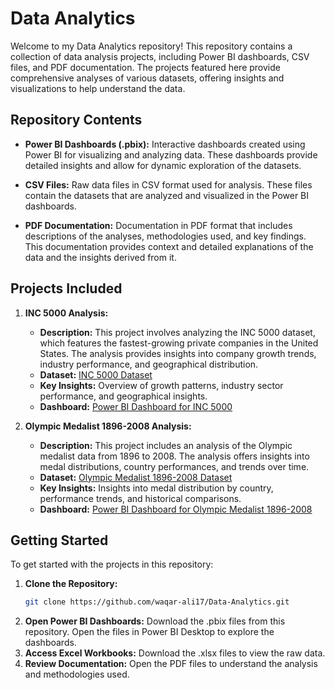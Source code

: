 # Data Analytics

Welcome to my Data Analytics repository! This repository contains a collection of data analysis projects, including Power BI dashboards, CSV files, and PDF documentation. The projects featured here provide comprehensive analyses of various datasets, offering insights and visualizations to help understand the data.

## Repository Contents

- **Power BI Dashboards (.pbix):** Interactive dashboards created using Power BI for visualizing and analyzing data. These dashboards provide detailed insights and allow for dynamic exploration of the datasets.

- **CSV Files:** Raw data files in CSV format used for analysis. These files contain the datasets that are analyzed and visualized in the Power BI dashboards.

- **PDF Documentation:** Documentation in PDF format that includes descriptions of the analyses, methodologies used, and key findings. This documentation provides context and detailed explanations of the data and the insights derived from it.

## Projects Included

1. **INC 5000 Analysis:** 
   - **Description:** This project involves analyzing the INC 5000 dataset, which features the fastest-growing private companies in the United States. The analysis provides insights into company growth trends, industry performance, and geographical distribution.
   - **Dataset:** [INC 5000 Dataset](https://github.com/waqar-ali17/Data-Analytics/blob/main/inc/Inc5000%20Company%20List%20-%202014.csv)
   - **Key Insights:** Overview of growth patterns, industry sector performance, and geographical insights.
   - **Dashboard:** [Power BI Dashboard for INC 5000](inc/inc.pbix)

2. **Olympic Medalist 1896-2008 Analysis:** 
   - **Description:** This project includes an analysis of the Olympic medalist data from 1896 to 2008. The analysis offers insights into medal distributions, country performances, and trends over time.
   - **Dataset:** [Olympic Medalist 1896-2008 Dataset](https://github.com/waqar-ali17/Data-Analytics/blob/main/olympic%20medals%201896-2008/Olympic_medallists_1896-2008.xlsx)
   - **Key Insights:** Insights into medal distribution by country, performance trends, and historical comparisons.
   - **Dashboard:** [Power BI Dashboard for Olympic Medalist 1896-2008](https://github.com/waqar-ali17/Data-Analytics/blob/main/olympic%20medals%201896-2008/olympic.pbix)



## Getting Started

To get started with the projects in this repository:

1. **Clone the Repository:** 
   ```bash
   git clone https://github.com/waqar-ali17/Data-Analytics.git
2. **Open Power BI Dashboards:**
Download the .pbix files from this repository.
Open the files in Power BI Desktop to explore the dashboards.
3. **Access Excel Workbooks:**
Download the .xlsx files to view the raw data.
4. **Review Documentation:**
Open the PDF files to understand the analysis and methodologies used.
